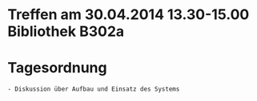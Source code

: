 Treffen am 30.04.2014 13.30-15.00 Bibliothek B302a
==================================================

Tagesordnung
============
	- Diskussion über Aufbau und Einsatz des Systems